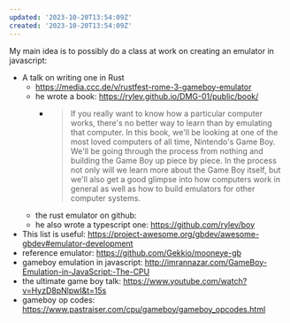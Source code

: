```yaml
---
updated: '2023-10-20T13:54:09Z'
created: '2023-10-20T13:54:09Z'
---
```

My main idea is to possibly do a class at work on creating an emulator in javascript:

- A talk on writing one in Rust
	- https://media.ccc.de/v/rustfest-rome-3-gameboy-emulator
	- he wrote a book: https://rylev.github.io/DMG-01/public/book/
		- > If you really want to know how a particular computer works, there's no better way to learn than by emulating that computer. In this book, we'll be looking at one of the most loved computers of all time, Nintendo's Game Boy. We'll be going through the process from nothing and building the Game Boy up piece by piece. In the process not only will we learn more about the Game Boy itself, but we'll also get a good glimpse into how computers work in general as well as how to build emulators for other computer systems.
	- the rust emulator on github:
	- he also wrote a typescript one: https://github.com/rylev/boy
- This list is useful: https://project-awesome.org/gbdev/awesome-gbdev#emulator-development
- reference emulator: https://github.com/Gekkio/mooneye-gb
- gameboy emulation in javascript: http://imrannazar.com/GameBoy-Emulation-in-JavaScript:-The-CPU
- the ultimate game boy talk: https://www.youtube.com/watch?v=HyzD8pNlpwI&t=15s
- gameboy op codes: https://www.pastraiser.com/cpu/gameboy/gameboy_opcodes.html